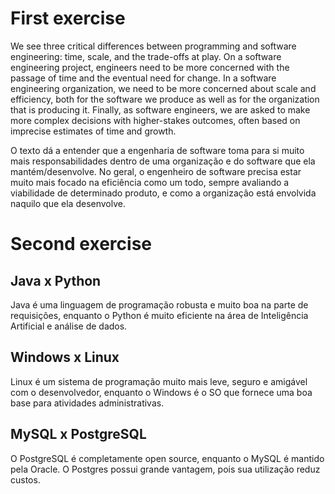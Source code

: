 # First exercise

We see three critical differences between programming and software engineering: time, scale, and the trade-offs at play. On a software engineering project, engineers need to be more concerned with the passage of time and the eventual need for change. In a software engineering organization, we need to be more concerned about scale and efficiency, both for the software we produce as well as for the organization that is producing it. Finally, as software engineers, we are asked to make more complex decisions with higher-stakes outcomes, often based on imprecise estimates of time and growth.

O texto dá a entender que a engenharia de software toma para si muito mais responsabilidades dentro de uma organização e do software que ela mantém/desenvolve. No geral, o engenheiro de software precisa estar muito mais focado na eficiência como um todo, sempre avaliando a viabilidade de determinado produto, e como a organização está envolvida naquilo que ela desenvolve.

# Second exercise

## Java x Python

Java é uma linguagem de programação robusta e muito boa na parte de requisições, enquanto o Python é muito eficiente na área de Inteligência Artificial e análise de dados.

## Windows x Linux

Linux é um sistema de programação muito mais leve, seguro e amigável com o desenvolvedor, enquanto o Windows é o SO que fornece uma boa base para atividades administrativas.

## MySQL x PostgreSQL

O PostgreSQL é completamente open source, enquanto o MySQL é mantido pela Oracle. O Postgres possui grande vantagem, pois sua utilização reduz custos.
